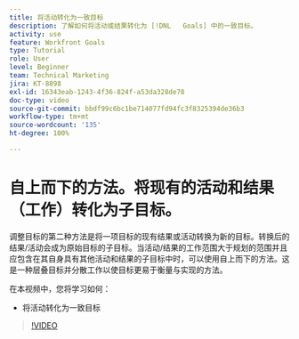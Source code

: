 ```yaml
---
title: 将活动转化为一致目标
description: 了解如何将活动或结果转化为 [!DNL   Goals] 中的一致目标。
activity: use
feature: Workfront Goals
type: Tutorial
role: User
level: Beginner
team: Technical Marketing
jira: KT-8898
exl-id: 16343eab-1243-4f36-824f-a53da328de78
doc-type: video
source-git-commit: bbdf99c6bc1be714077fd94fc3f8325394de36b3
workflow-type: tm+mt
source-wordcount: '135'
ht-degree: 100%

---
```


# 自上而下的方法。将现有的活动和结果（工作）转化为子目标。

调整目标的第二种方法是将一项目标的现有结果或活动转换为新的目标。转换后的结果/活动会成为原始目标的子目标。当活动/结果的工作范围大于规划的范围并且应包含在其自身具有其他活动和结果的子目标中时，可以使用自上而下的方法。这是一种层叠目标并分散工作以使目标更易于衡量与实现的方法。

在本视频中，您将学习如何：

* 将活动转化为一致目标

>[!VIDEO](https://video.tv.adobe.com/v/3416521/?quality=12&learn=on&enablevpops=1&captions=chi_hans)
